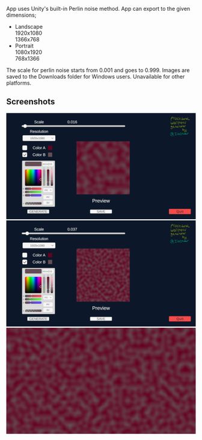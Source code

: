 App uses Unity's built-in Perlin noise method. 
App can export to the given dimensions;
- Landscape  
1920x1080  
1366x768
- Portrait  
1080x1920  
768x1366

The scale for perlin noise starts from 0.001 and goes to 0.999.
Images are saved to the Downloads folder for Windows users. Unavailable for other platforms.

## Screenshots
![Alt Text](Assets/Textures/Screenshots/1.png)
![Alt Text](Assets/Textures/Screenshots/2.png)
![Alt Text](Assets/Textures/Screenshots/3.png)
